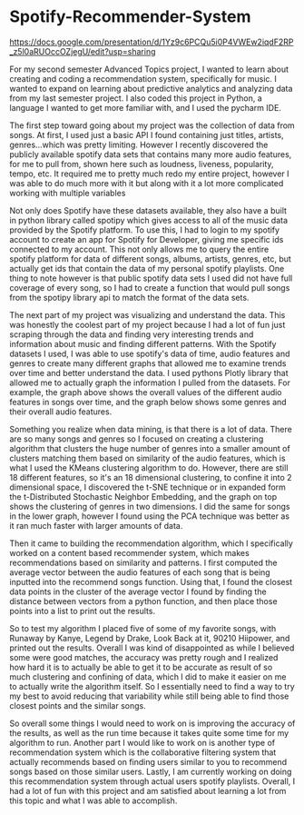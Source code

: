# Spotify-Recommender-System

https://docs.google.com/presentation/d/1Yz9c6PCQu5i0P4VWEw2iqdF2RP_z5l0aRUOccOZjegU/edit?usp=sharing

For my second semester Advanced Topics project, I wanted to learn about creating and coding a recommendation system, specifically for music. I wanted to expand on learning about predictive analytics and analyzing data from my last semester project. I also coded this project in Python, a language I wanted to get more familiar with, and I used the pycharm IDE. 

The first step toward going about my project was the collection of data from songs. At first, I used just a basic API I found containing just titles, artists, genres...which was pretty limiting. However I recently discovered the publicly available spotify data sets that contains many more audio features, for me to pull from, shown here such as loudness, liveness, popularity, tempo, etc. It required me to pretty much redo my entire project, however I was able to do much more with it but along with it a lot more complicated working with multiple variables 

 Not only does Spotify have these datasets available, they also have a built in python library called spotipy which gives access to all of the music data provided by the Spotify platform. To use this, I had to login to my spotify account to create an app for Spotify for Developer, giving me specific ids connected to my account. This not only allows me to query the entire spotify platform for data of different songs, albums, artists, genres, etc, but actually get ids that contain the data of my personal spotify playlists. One thing to note however is that public spotify data sets I used did not have full coverage of every song, so I had to create a function that would pull songs from the spotipy library api to match the format of the data sets. 

The next part of my project was visualizing and understand the data. This was honestly the coolest part of my project because I had a lot of fun just scraping through the data and finding very interesting trends and information about music and finding different patterns. With the Spotify datasets I used, I was able to use spotify's data of time, audio features and genres to create many different graphs that allowed me to examine trends over time and better understand the data. I used pythons Plotly library that allowed me to actually graph the information I pulled from the datasets. For example, the graph above shows the overall values of the different audio features in songs over time, and the graph below shows some genres and their overall audio features. 

Something you realize when data mining, is that there is a lot of data. There are so many songs and genres so I focused on creating a clustering algorithm that clusters the huge number of genres into a smaller amount of clusters matching them based on similarity of the audio features, which is what I used the KMeans clustering algorithm to do. However, there are still 18 different features, so it's an 18 dimensional clustering, to confine it into 2 dimensional space, I discovered the t-SNE technique or in expanded form the t-Distributed Stochastic Neighbor Embedding, and the graph on top shows the clustering of genres in two dimensions. I did the same for songs in the lower graph, however I found using the PCA technique was better as it ran much faster with larger amounts of data. 

Then it came to building the recommendation algorithm, which I specifically worked on a content based recommender system, which makes recommendations based on similarity and patterns. I first computed the average vector between the audio features of each song that is being inputted into the recommend songs function. Using that, I found the closest data points in the cluster of the average vector I found by finding the distance between vectors from a python function, and then place those points into a list to print out the results.

So to test my algorithm I placed five of some of my favorite songs, with Runaway by Kanye, Legend by Drake, Look Back at it, 90210 Hiipower, and printed out the results. Overall I was kind of disappointed as while I believed some were good matches, the accuracy was pretty rough and I realized how hard it is to actually be able to get it to be accurate as result of so much clustering and confining of data, which I did to make it easier on me to actually write the algorithm itself. So I essentially need to find a way to try my best to avoid reducing that variability while still being able to find those closest points and the similar songs. 

So overall some things I would need to work on is improving the accuracy of the results, as well as the run time because it takes quite some time for my algorithm to run. Another part I would like to work on is another type of recommendation system which is the collaborative filtering system that actually recommends based on finding users similar to you to recommend songs based on those similar users. Lastly, I am currently working on doing this recommendation system through actual users spotify playlists. Overall, I had a lot of fun with this project and am satisfied about learning a lot from this topic and what I was able to accomplish.

